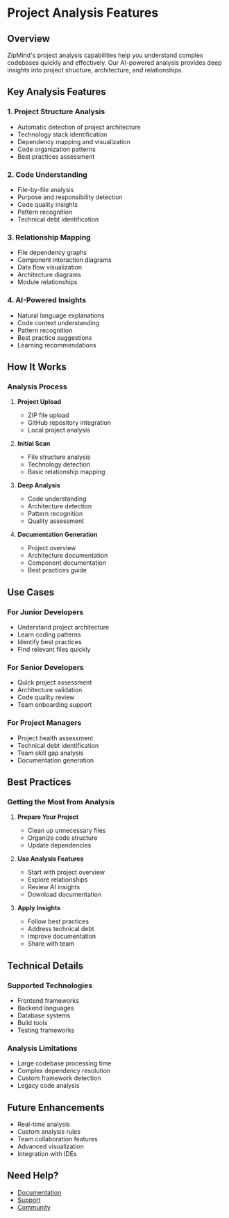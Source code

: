 # Project Analysis Features

## Overview
ZipMind's project analysis capabilities help you understand complex codebases quickly and effectively. Our AI-powered analysis provides deep insights into project structure, architecture, and relationships.

## Key Analysis Features

### 1. Project Structure Analysis
- Automatic detection of project architecture
- Technology stack identification
- Dependency mapping and visualization
- Code organization patterns
- Best practices assessment

### 2. Code Understanding
- File-by-file analysis
- Purpose and responsibility detection
- Code quality insights
- Pattern recognition
- Technical debt identification

### 3. Relationship Mapping
- File dependency graphs
- Component interaction diagrams
- Data flow visualization
- Architecture diagrams
- Module relationships

### 4. AI-Powered Insights
- Natural language explanations
- Code context understanding
- Pattern recognition
- Best practice suggestions
- Learning recommendations

## How It Works

### Analysis Process
1. **Project Upload**
   - ZIP file upload
   - GitHub repository integration
   - Local project analysis

2. **Initial Scan**
   - File structure analysis
   - Technology detection
   - Basic relationship mapping

3. **Deep Analysis**
   - Code understanding
   - Architecture detection
   - Pattern recognition
   - Quality assessment

4. **Documentation Generation**
   - Project overview
   - Architecture documentation
   - Component documentation
   - Best practices guide

## Use Cases

### For Junior Developers
- Understand project architecture
- Learn coding patterns
- Identify best practices
- Find relevant files quickly

### For Senior Developers
- Quick project assessment
- Architecture validation
- Code quality review
- Team onboarding support

### For Project Managers
- Project health assessment
- Technical debt identification
- Team skill gap analysis
- Documentation generation

## Best Practices

### Getting the Most from Analysis
1. **Prepare Your Project**
   - Clean up unnecessary files
   - Organize code structure
   - Update dependencies

2. **Use Analysis Features**
   - Start with project overview
   - Explore relationships
   - Review AI insights
   - Download documentation

3. **Apply Insights**
   - Follow best practices
   - Address technical debt
   - Improve documentation
   - Share with team

## Technical Details

### Supported Technologies
- Frontend frameworks
- Backend languages
- Database systems
- Build tools
- Testing frameworks

### Analysis Limitations
- Large codebase processing time
- Complex dependency resolution
- Custom framework detection
- Legacy code analysis

## Future Enhancements
- Real-time analysis
- Custom analysis rules
- Team collaboration features
- Advanced visualization
- Integration with IDEs

## Need Help?
- [Documentation](../README.md)
- [Support](https://zipmind.com/support)
- [Community](https://discord.gg/zipmind) 